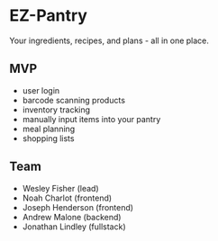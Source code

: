 # EZ-Pantry
Your ingredients, recipes, and plans - all in one place.
## MVP
- user login
- barcode scanning products
- inventory tracking
- manually input items into your pantry
- meal planning
- shopping lists

## Team
- Wesley Fisher (lead)
- Noah Charlot (frontend)
- Joseph Henderson (frontend)
- Andrew Malone (backend)
- Jonathan Lindley (fullstack)
